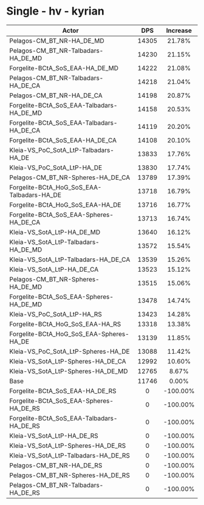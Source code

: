 # Single - hv - kyrian
| Actor | DPS | Increase |
|---|:---:|:---:|
|Pelagos-CM_BT_NR-HA_DE_MD|14305|21.78%|
|Pelagos-CM_BT_NR-Talbadars-HA_DE_MD|14230|21.15%|
|Forgelite-BCtA_SoS_EAA-HA_DE_MD|14222|21.08%|
|Pelagos-CM_BT_NR-Talbadars-HA_DE_CA|14218|21.04%|
|Pelagos-CM_BT_NR-HA_DE_CA|14198|20.87%|
|Forgelite-BCtA_SoS_EAA-Talbadars-HA_DE_MD|14158|20.53%|
|Forgelite-BCtA_SoS_EAA-Talbadars-HA_DE_CA|14119|20.20%|
|Forgelite-BCtA_SoS_EAA-HA_DE_CA|14108|20.10%|
|Kleia-VS_PoC_SotA_LtP-Talbadars-HA_DE|13833|17.76%|
|Kleia-VS_PoC_SotA_LtP-HA_DE|13830|17.74%|
|Pelagos-CM_BT_NR-Spheres-HA_DE_CA|13789|17.39%|
|Forgelite-BCtA_HoG_SoS_EAA-Talbadars-HA_DE|13718|16.79%|
|Forgelite-BCtA_HoG_SoS_EAA-HA_DE|13716|16.77%|
|Forgelite-BCtA_SoS_EAA-Spheres-HA_DE_CA|13713|16.74%|
|Kleia-VS_SotA_LtP-HA_DE_MD|13640|16.12%|
|Kleia-VS_SotA_LtP-Talbadars-HA_DE_MD|13572|15.54%|
|Kleia-VS_SotA_LtP-Talbadars-HA_DE_CA|13539|15.26%|
|Kleia-VS_SotA_LtP-HA_DE_CA|13523|15.12%|
|Pelagos-CM_BT_NR-Spheres-HA_DE_MD|13515|15.06%|
|Forgelite-BCtA_SoS_EAA-Spheres-HA_DE_MD|13478|14.74%|
|Kleia-VS_PoC_SotA_LtP-HA_RS|13423|14.28%|
|Forgelite-BCtA_HoG_SoS_EAA-HA_RS|13318|13.38%|
|Forgelite-BCtA_HoG_SoS_EAA-Spheres-HA_DE|13139|11.85%|
|Kleia-VS_PoC_SotA_LtP-Spheres-HA_DE|13088|11.42%|
|Kleia-VS_SotA_LtP-Spheres-HA_DE_CA|12992|10.60%|
|Kleia-VS_SotA_LtP-Spheres-HA_DE_MD|12765|8.67%|
|Base|11746|0.00%|
|Forgelite-BCtA_SoS_EAA-HA_DE_RS|0|-100.00%|
|Forgelite-BCtA_SoS_EAA-Spheres-HA_DE_RS|0|-100.00%|
|Forgelite-BCtA_SoS_EAA-Talbadars-HA_DE_RS|0|-100.00%|
|Kleia-VS_SotA_LtP-HA_DE_RS|0|-100.00%|
|Kleia-VS_SotA_LtP-Spheres-HA_DE_RS|0|-100.00%|
|Kleia-VS_SotA_LtP-Talbadars-HA_DE_RS|0|-100.00%|
|Pelagos-CM_BT_NR-HA_DE_RS|0|-100.00%|
|Pelagos-CM_BT_NR-Spheres-HA_DE_RS|0|-100.00%|
|Pelagos-CM_BT_NR-Talbadars-HA_DE_RS|0|-100.00%|
